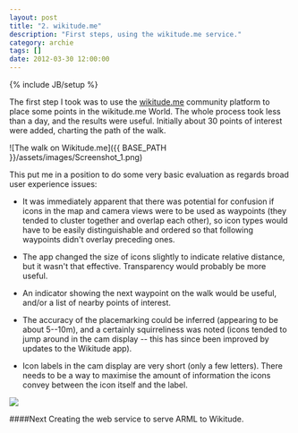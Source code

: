 ```yaml
---
layout: post
title: "2. wikitude.me"
description: "First steps, using the wikitude.me service."
category: archie
tags: []
date: 2012-03-30 12:00:00
---
```

{% include JB/setup %}



The first step I took was to use the [wikitude.me](http://wikitude.me) community platform to place some points in the wikitude.me World. The whole process took less than a day, and the results were useful. Initially about 30 points of interest were added, charting the path of the walk.

![The walk on Wikitude.me]({{ BASE_PATH }}/assets/images/Screenshot_1.png)

This put me in a position to do some very basic evaluation as regards broad user experience issues:

- It was immediately apparent that there was potential for confusion if icons in the map and camera views were to be used as waypoints (they tended to cluster together and overlap each other), so icon types would have to be easily distinguishable and ordered so that following waypoints didn't overlay preceding ones.

- The app changed the size of icons slightly to indicate relative distance, but it wasn't that effective. Transparency would probably be more useful.

- An indicator showing the next waypoint on the walk would be useful, and/or a list of nearby points of interest.

- The accuracy of the placemarking could be inferred (appearing to be about 5--10m), and a certainly squirreliness was noted (icons tended to jump around in the cam display -- this has since been improved by updates to the Wikitude app).

- Icon labels in the cam display are very short (only a few letters). There needs to be a way to maximise the amount of information the icons convey between the icon itself and the label.

<img src="{{ BASE_PATH }}/assets/images/IMG_0209.PNG"/>

####Next
Creating the web service to serve ARML to Wikitude.
